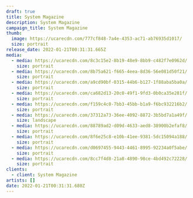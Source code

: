 ```yaml
---
draft: true
title: System Magazine
description: System Magazine
campaign_title: System Magazine
thumb:
  image: https://ucarecdn.com/777cf848-7a4e-4353-ac71-ab76935d1017/
  size: portrait
release_date: 2022-01-21T00:31:31.665Z
media:
  - media: https://ucarecdn.com/8c3c15e2-8b19-48e9-8bb9-c482f7e0962d/
    size: portrait
  - media: https://ucarecdn.com/8b75a621-f665-4eea-8d36-56e081d50f21/
    size: portrait
  - media: https://ucarecdn.com/a9cd90bf-0315-44b6-b127-1f88aba5ba0a/
    size: portrait
  - media: https://ucarecdn.com/ca682d13-20c0-49f1-9fd3-0b0ca35e281f/
    size: portrait
  - media: https://ucarecdn.com/f159c4c0-7bb3-45bb-b1a9-f6bc932216b2/
    size: portrait
  - media: https://ucarecdn.com/37312a73-36ee-4092-8872-3b5bd7a1a49f/
    size: landscape
  - media: https://ucarecdn.com/88789ad2-d09d-4633-aed8-38900b2efaf8/
    size: portrait
  - media: https://ucarecdn.com/8f6e25c8-e10b-41ee-9381-5dc15094a188/
    size: portrait
  - media: https://ucarecdn.com/d0697455-9443-4461-8995-92234a0f5abe/
    size: portrait
  - media: https://ucarecdn.com/8cc7f4d8-21a8-4890-98ce-4bd492c72228/
    size: portrait
clients:
  - client: System Magazine
artists: []
date: 2022-01-21T00:31:31.680Z
---
```

